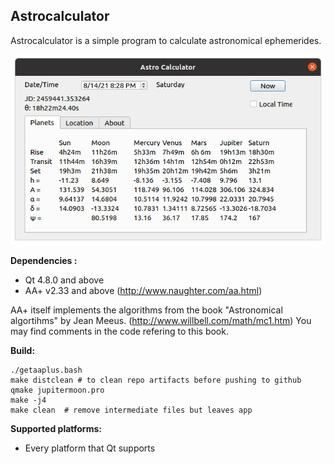 ## Astrocalculator

Astrocalculator is a simple program to calculate astronomical ephemerides.

![Screenshot](Screenshot.png)

**Dependencies :**
- Qt 4.8.0 and above
- AA+ v2.33 and above (http://www.naughter.com/aa.html)

AA+ itself implements the algorithms from the book "Astronomical algortihms" by Jean Meeus. (http://www.willbell.com/math/mc1.htm)
You may find comments in the code refering to this book.

**Build:**
```
./getaaplus.bash
make distclean # to clean repo artifacts before pushing to github
qmake jupitermoon.pro
make -j4
make clean  # remove intermediate files but leaves app
```

**Supported platforms:**
- Every platform that Qt supports
